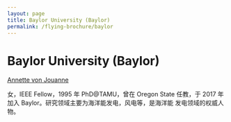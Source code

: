 ```yaml
---
layout: page
title: Baylor University (Baylor)
permalink: /flying-brochure/baylor
---
```

# Baylor University (Baylor)

[Annette von Jouanne](https://www.ecs.baylor.edu/index.php?id=961998)

女，IEEE Fellow，1995 年 PhD@TAMU，曾在 Oregon State
任教，于 2017 年加入 Baylor。研究领域主要为海洋能发电，风电等，是海洋能
发电领域的权威人物。
